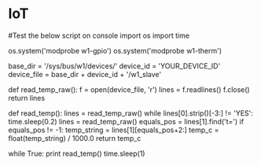 # IoT
#Test the below script on console
import os
import time

os.system('modprobe w1-gpio')
os.system('modprobe w1-therm')

base_dir = '/sys/bus/w1/devices/'
device_id = 'YOUR_DEVICE_ID'
device_file = base_dir + device_id + '/w1_slave'

def read_temp_raw():
    f = open(device_file, 'r')
    lines = f.readlines()
    f.close()
    return lines

def read_temp():
    lines = read_temp_raw()
    while lines[0].strip()[-3:] != 'YES':
        time.sleep(0.2)
        lines = read_temp_raw()
    equals_pos = lines[1].find('t=')
    if equals_pos != -1:
        temp_string = lines[1][equals_pos+2:]
        temp_c = float(temp_string) / 1000.0
        return temp_c

while True:
        print read_temp()
        time.sleep(1)
